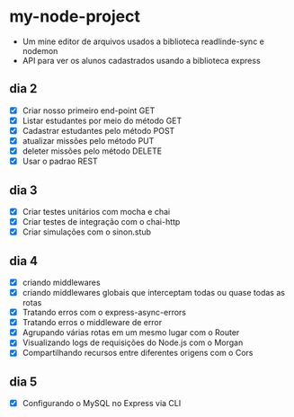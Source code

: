 # my-node-project

+ Um mine editor de arquivos usados a biblioteca readlinde-sync e nodemon
+ API para ver os alunos cadastrados usando a biblioteca express

## dia 2

+ [x] Criar nosso primeiro end-point GET
+ [x] Listar estudantes por meio do método GET
+ [x] Cadastrar estudantes pelo método POST
+ [x] atualizar missões pelo método PUT
+ [x] deleter missões pelo método DELETE
+ [x] Usar o padrao REST

## dia 3

+ [x] Criar testes unitários com mocha e chai
+ [x] Criar testes de integração com o chai-http
+ [x] Criar simulações com o sinon.stub

## dia 4

+ [x] criando middlewares
+ [x] criando middlewares globais que interceptam todas ou quase todas as rotas
+ [x] Tratando erros com o express-async-errors
+ [x] Tratando erros o middleware de error
+ [x] Agrupando várias rotas em um mesmo lugar com o Router
+ [x] Visualizando logs de requisições do Node.js com o Morgan
+ [x] Compartilhando recursos entre diferentes origens com o Cors

## dia 5

+ [x] Configurando o MySQL no Express via CLI
